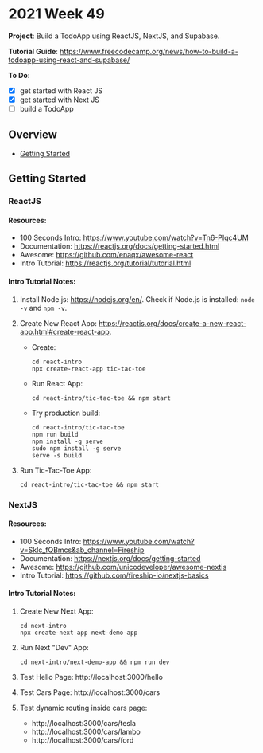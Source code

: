 # 2021 Week 49

**Project**: Build a TodoApp using ReactJS, NextJS, and Supabase.

**Tutorial Guide**: https://www.freecodecamp.org/news/how-to-build-a-todoapp-using-react-and-supabase/

**To Do**:
- [x] get started with React JS
- [x] get started with Next JS
- [ ] build a TodoApp

## Overview

- [Getting Started](#getting-started)

## Getting Started

### ReactJS

#### Resources:
- 100 Seconds Intro: https://www.youtube.com/watch?v=Tn6-PIqc4UM
- Documentation: https://reactjs.org/docs/getting-started.html
- Awesome: https://github.com/enaqx/awesome-react
- Intro Tutorial: https://reactjs.org/tutorial/tutorial.html

#### Intro Tutorial Notes:

1.  Install Node.js: https://nodejs.org/en/. Check if Node.js is installed: `node -v` and `npm -v`.

2.  Create New React App: https://reactjs.org/docs/create-a-new-react-app.html#create-react-app.
    -   Create:
        ```
        cd react-intro
        npx create-react-app tic-tac-toe
        ```
    -   Run React App: 
        ```
        cd react-intro/tic-tac-toe && npm start
        ```
    -   Try production build: 
        ```
        cd react-intro/tic-tac-toe
        npm run build
        npm install -g serve
        sudo npm install -g serve
        serve -s build
        ```

3.  Run Tic-Tac-Toe App:
    ```
    cd react-intro/tic-tac-toe && npm start
    ```

### NextJS

#### Resources:
- 100 Seconds Intro: https://www.youtube.com/watch?v=Sklc_fQBmcs&ab_channel=Fireship
- Documentation: https://nextjs.org/docs/getting-started
- Awesome: https://github.com/unicodeveloper/awesome-nextjs
- Intro Tutorial: https://github.com/fireship-io/nextjs-basics

#### Intro Tutorial Notes:

1.  Create New Next App:
    ```
    cd next-intro
    npx create-next-app next-demo-app
    ```

2.  Run Next "Dev" App:
    ```
    cd next-intro/next-demo-app && npm run dev
    ```

3.  Test Hello Page: http://localhost:3000/hello

4.  Test Cars Page: http://localhost:3000/cars

5.  Test dynamic routing inside cars page: 
    - http://localhost:3000/cars/tesla
    - http://localhost:3000/cars/lambo
    - http://localhost:3000/cars/ford
